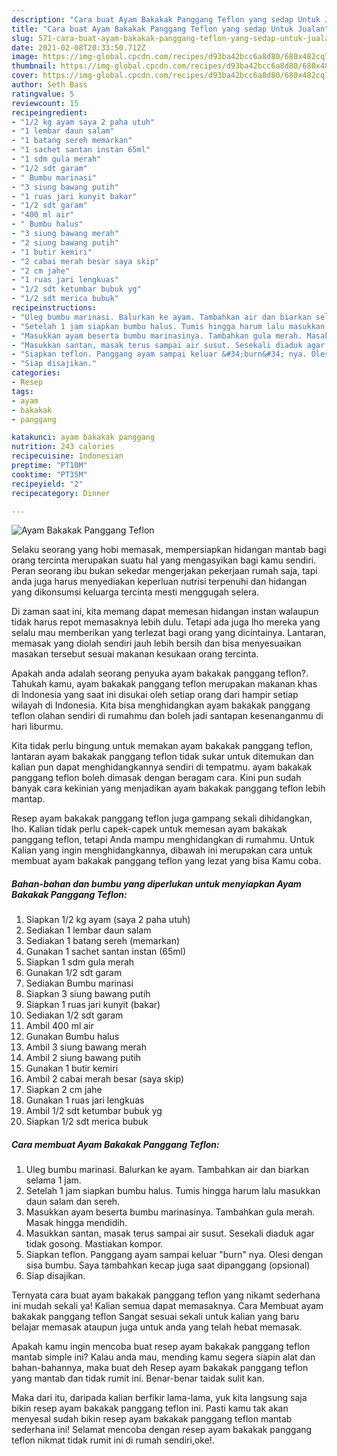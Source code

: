 ```yaml
---
description: "Cara buat Ayam Bakakak Panggang Teflon yang sedap Untuk Jualan"
title: "Cara buat Ayam Bakakak Panggang Teflon yang sedap Untuk Jualan"
slug: 571-cara-buat-ayam-bakakak-panggang-teflon-yang-sedap-untuk-jualan
date: 2021-02-08T20:33:50.712Z
image: https://img-global.cpcdn.com/recipes/d93ba42bcc6a8d80/680x482cq70/ayam-bakakak-panggang-teflon-foto-resep-utama.jpg
thumbnail: https://img-global.cpcdn.com/recipes/d93ba42bcc6a8d80/680x482cq70/ayam-bakakak-panggang-teflon-foto-resep-utama.jpg
cover: https://img-global.cpcdn.com/recipes/d93ba42bcc6a8d80/680x482cq70/ayam-bakakak-panggang-teflon-foto-resep-utama.jpg
author: Seth Bass
ratingvalue: 5
reviewcount: 15
recipeingredient:
- "1/2 kg ayam saya 2 paha utuh"
- "1 lembar daun salam"
- "1 batang sereh memarkan"
- "1 sachet santan instan 65ml"
- "1 sdm gula merah"
- "1/2 sdt garam"
- " Bumbu marinasi"
- "3 siung bawang putih"
- "1 ruas jari kunyit bakar"
- "1/2 sdt garam"
- "400 ml air"
- " Bumbu halus"
- "3 siung bawang merah"
- "2 siung bawang putih"
- "1 butir kemiri"
- "2 cabai merah besar saya skip"
- "2 cm jahe"
- "1 ruas jari lengkuas"
- "1/2 sdt ketumbar bubuk yg"
- "1/2 sdt merica bubuk"
recipeinstructions:
- "Uleg bumbu marinasi. Balurkan ke ayam. Tambahkan air dan biarkan selama 1 jam."
- "Setelah 1 jam siapkan bumbu halus. Tumis hingga harum lalu masukkan daun salam dan sereh."
- "Masukkan ayam beserta bumbu marinasinya. Tambahkan gula merah. Masak hingga mendidih."
- "Masukkan santan, masak terus sampai air susut. Sesekali diaduk agar tidak gosong. Mastiakan kompor."
- "Siapkan teflon. Panggang ayam sampai keluar &#34;burn&#34; nya. Olesi dengan sisa bumbu. Saya tambahkan kecap juga saat dipanggang (opsional)"
- "Siap disajikan."
categories:
- Resep
tags:
- ayam
- bakakak
- panggang

katakunci: ayam bakakak panggang 
nutrition: 243 calories
recipecuisine: Indonesian
preptime: "PT10M"
cooktime: "PT35M"
recipeyield: "2"
recipecategory: Dinner

---
```



![Ayam Bakakak Panggang Teflon](https://img-global.cpcdn.com/recipes/d93ba42bcc6a8d80/680x482cq70/ayam-bakakak-panggang-teflon-foto-resep-utama.jpg)

Selaku seorang yang hobi memasak, mempersiapkan hidangan mantab bagi orang tercinta merupakan suatu hal yang mengasyikan bagi kamu sendiri. Peran seorang ibu bukan sekedar mengerjakan pekerjaan rumah saja, tapi anda juga harus menyediakan keperluan nutrisi terpenuhi dan hidangan yang dikonsumsi keluarga tercinta mesti menggugah selera.

Di zaman  saat ini, kita memang dapat memesan hidangan instan walaupun tidak harus repot memasaknya lebih dulu. Tetapi ada juga lho mereka yang selalu mau memberikan yang terlezat bagi orang yang dicintainya. Lantaran, memasak yang diolah sendiri jauh lebih bersih dan bisa menyesuaikan masakan tersebut sesuai makanan kesukaan orang tercinta. 



Apakah anda adalah seorang penyuka ayam bakakak panggang teflon?. Tahukah kamu, ayam bakakak panggang teflon merupakan makanan khas di Indonesia yang saat ini disukai oleh setiap orang dari hampir setiap wilayah di Indonesia. Kita bisa menghidangkan ayam bakakak panggang teflon olahan sendiri di rumahmu dan boleh jadi santapan kesenanganmu di hari liburmu.

Kita tidak perlu bingung untuk memakan ayam bakakak panggang teflon, lantaran ayam bakakak panggang teflon tidak sukar untuk ditemukan dan kalian pun dapat menghidangkannya sendiri di tempatmu. ayam bakakak panggang teflon boleh dimasak dengan beragam cara. Kini pun sudah banyak cara kekinian yang menjadikan ayam bakakak panggang teflon lebih mantap.

Resep ayam bakakak panggang teflon juga gampang sekali dihidangkan, lho. Kalian tidak perlu capek-capek untuk memesan ayam bakakak panggang teflon, tetapi Anda mampu menghidangkan di rumahmu. Untuk Kalian yang ingin menghidangkannya, dibawah ini merupakan cara untuk membuat ayam bakakak panggang teflon yang lezat yang bisa Kamu coba.

<!--inarticleads1-->

##### Bahan-bahan dan bumbu yang diperlukan untuk menyiapkan Ayam Bakakak Panggang Teflon:

1. Siapkan 1/2 kg ayam (saya 2 paha utuh)
1. Sediakan 1 lembar daun salam
1. Sediakan 1 batang sereh (memarkan)
1. Gunakan 1 sachet santan instan (65ml)
1. Siapkan 1 sdm gula merah
1. Gunakan 1/2 sdt garam
1. Sediakan  Bumbu marinasi
1. Siapkan 3 siung bawang putih
1. Siapkan 1 ruas jari kunyit (bakar)
1. Sediakan 1/2 sdt garam
1. Ambil 400 ml air
1. Gunakan  Bumbu halus
1. Ambil 3 siung bawang merah
1. Ambil 2 siung bawang putih
1. Gunakan 1 butir kemiri
1. Ambil 2 cabai merah besar (saya skip)
1. Siapkan 2 cm jahe
1. Gunakan 1 ruas jari lengkuas
1. Ambil 1/2 sdt ketumbar bubuk yg
1. Siapkan 1/2 sdt merica bubuk




<!--inarticleads2-->

##### Cara membuat Ayam Bakakak Panggang Teflon:

1. Uleg bumbu marinasi. Balurkan ke ayam. Tambahkan air dan biarkan selama 1 jam.
1. Setelah 1 jam siapkan bumbu halus. Tumis hingga harum lalu masukkan daun salam dan sereh.
1. Masukkan ayam beserta bumbu marinasinya. Tambahkan gula merah. Masak hingga mendidih.
1. Masukkan santan, masak terus sampai air susut. Sesekali diaduk agar tidak gosong. Mastiakan kompor.
1. Siapkan teflon. Panggang ayam sampai keluar &#34;burn&#34; nya. Olesi dengan sisa bumbu. Saya tambahkan kecap juga saat dipanggang (opsional)
1. Siap disajikan.




Ternyata cara buat ayam bakakak panggang teflon yang nikamt sederhana ini mudah sekali ya! Kalian semua dapat memasaknya. Cara Membuat ayam bakakak panggang teflon Sangat sesuai sekali untuk kalian yang baru belajar memasak ataupun juga untuk anda yang telah hebat memasak.

Apakah kamu ingin mencoba buat resep ayam bakakak panggang teflon mantab simple ini? Kalau anda mau, mending kamu segera siapin alat dan bahan-bahannya, maka buat deh Resep ayam bakakak panggang teflon yang mantab dan tidak rumit ini. Benar-benar taidak sulit kan. 

Maka dari itu, daripada kalian berfikir lama-lama, yuk kita langsung saja bikin resep ayam bakakak panggang teflon ini. Pasti kamu tak akan menyesal sudah bikin resep ayam bakakak panggang teflon mantab sederhana ini! Selamat mencoba dengan resep ayam bakakak panggang teflon nikmat tidak rumit ini di rumah sendiri,oke!.

